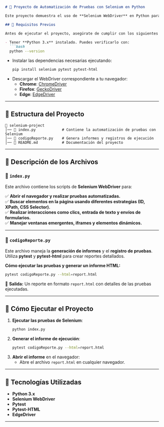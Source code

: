 ```markdown
# 📌 Proyecto de Automatización de Pruebas con Selenium en Python

Este proyecto demuestra el uso de **Selenium WebDriver** en Python para la automatización de pruebas de aplicaciones web. Además, incluye la generación de informes detallados sobre la ejecución de las pruebas.

## 🚀 Requisitos Previos

Antes de ejecutar el proyecto, asegúrate de cumplir con los siguientes requisitos:

- Tener **Python 3.x** instalado. Puedes verificarlo con:
  ```bash
  python --version
  ```
- Instalar las dependencias necesarias ejecutando:
  ```bash
  pip install selenium pytest pytest-html
  ```
- Descargar el WebDriver correspondiente a tu navegador:
  - **Chrome**: [ChromeDriver](https://sites.google.com/chromium.org/driver/)
  - **Firefox**: [GeckoDriver](https://github.com/mozilla/geckodriver/releases)
  - **Edge**: [EdgeDriver](https://developer.microsoft.com/en-us/microsoft-edge/tools/webdriver/)

---

## 📂 Estructura del Proyecto

```
📁 selenium-project
│── 📄 index.py            # Contiene la automatización de pruebas con Selenium
│── 📄 codigoReporte.py    # Genera informes y registros de ejecución
│── 📄 README.md           # Documentación del proyecto
```

---

## 📝 Descripción de los Archivos

### 🔹 `index.py`
Este archivo contiene los scripts de **Selenium WebDriver** para:

✅ **Abrir el navegador y realizar pruebas automatizadas.**  
✅ **Buscar elementos en la página usando diferentes estrategias (ID, XPath, CSS Selector).**  
✅ **Realizar interacciones como clics, entrada de texto y envíos de formularios.**  
✅ **Manejar ventanas emergentes, iframes y elementos dinámicos.**  

---

### 🔹 `codigoReporte.py`
Este archivo maneja la **generación de informes** y el **registro de pruebas**.  
Utiliza **pytest** y **pytest-html** para crear reportes detallados.

**Cómo ejecutar las pruebas y generar un informe HTML:**
```bash
pytest codigoReporte.py --html=report.html
```

📌 **Salida:** Un reporte en formato `report.html` con detalles de las pruebas ejecutadas.

---

## 🏁 Cómo Ejecutar el Proyecto

1. **Ejecutar las pruebas de Selenium**:
   ```bash
   python index.py
   ```
2. **Generar el informe de ejecución**:
   ```bash
   pytest codigoReporte.py --html=report.html
   ```
3. **Abrir el informe** en el navegador:
   - Abre el archivo `report.html` en cualquier navegador.

---

## 📌 Tecnologías Utilizadas

- **Python 3.x**
- **Selenium WebDriver**
- **Pytest**
- **Pytest-HTML**
- **EdgeDriver**

---
